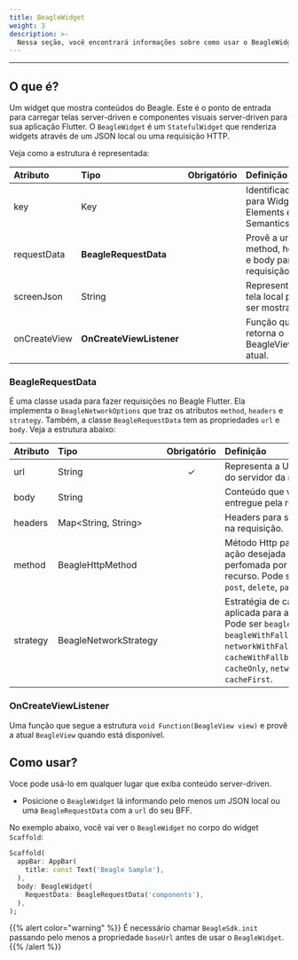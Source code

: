 ```yaml
---
title: BeagleWidget
weight: 3
description: >-
  Nessa seção, você encontrará informações sobre como usar o BeagleWidget no Beagle Flutter.
---
```


---

## O que é?
Um widget que mostra conteúdos do Beagle. Este é o ponto de entrada para carregar telas server-driven e componentes visuais server-driven para sua aplicação Flutter. O `BeagleWidget` é um `StatefulWidget` que renderiza widgets através de um JSON local ou uma requisição HTTP.

Veja como a estrutura é representada:

<table>
  <thead>
    <tr>
      <th style="text-align:left">Atributo</th>
      <th style="text-align:left">Tipo</th>
      <th style="text-align:left">Obrigatório</th>
      <th style="text-align:left">Definição</th>
    </tr>
  </thead>
  <tbody>
    <tr>
      <td style="text-align:left">key</td>
      <td style="text-align:left">Key</td>
      <td style="text-align:left"></td>
      <td style="text-align:left">Identificador para Widgets, Elements e SemanticsNodes.</td>
    </tr>
    <tr>
      <td style="text-align:left">requestData</td>
      <td style="text-align:left"><strong>BeagleRequestData</strong></td>
      <td style="text-align:left"></td>
      <td style="text-align:left">Provê a url, method, headers e body para a requisição.</td>
    </tr>
    <tr>
      <td style="text-align:left">screenJson</td>
      <td style="text-align:left">String</td>
      <td style="text-align:left"></td>
      <td style="text-align:left">Representa uma tela local para ser mostrada.</td>
    </tr>
    <tr>
      <td style="text-align:left">onCreateView</td>
      <td style="text-align:left"><strong>OnCreateViewListener</strong></td>
      <td style="text-align:left"></td>
      <td style="text-align:left">Função que retorna o BeagleView atual.</td>
    </tr>
  </tbody>
</table>

### BeagleRequestData
É uma classe usada para fazer requisições no Beagle Flutter. Ela implementa o `BeagleNetworkOptions` que traz os atributos `method`, `headers` e `strategy`. Também, a classe `BeagleRequestData` tem as propriedades `url` e `body`. Veja a estrutura abaixo:

<table>
  <thead>
    <tr>
      <th style="text-align:left">Atributo</th>
      <th style="text-align:left">Tipo</th>
      <th style="text-align:left">Obrigatório</th>
      <th style="text-align:left">Definição</th>
    </tr>
  </thead>
  <tbody>
    <tr>
      <td style="text-align:left">url</td>
      <td style="text-align:left">String</td>
      <td style="text-align:center">&#x2713;</td>
      <td style="text-align:left">Representa a URL relativa do servidor da requisição.</td>
    </tr>
    <tr>
      <td style="text-align:left">body</td>
      <td style="text-align:left">String</td>
      <td style="text-align:left"></td>
      <td style="text-align:left">Conteúdo que vai ser entregue pela requisição.</td>
    </tr>
    <tr>
      <td style="text-align:left">headers</td>
      <td style="text-align:left">Map&lt;String, String&gt;</td>
      <td style="text-align:left"></td>
      <td style="text-align:left">Headers para serem usados na requisição.</td>
    </tr>
    <tr>
      <td style="text-align:left">method</td>
      <td style="text-align:left">BeagleHttpMethod</td>
      <td style="text-align:left"></td>
      <td style="text-align:left">Método Http para indicar a ação desejada para ser perfomada por um dado recurso. Pode ser <code>put</code>, <code>get</code>, <code>post</code>, <code>delete</code>, <code>patch</code> e <code>head</code>.</td>
    </tr>
    <tr>
      <td style="text-align:left">strategy</td>
      <td style="text-align:left">BeagleNetworkStrategy</td>
      <td style="text-align:left"></td>
      <td style="text-align:left">Estratégia de cache aplicada para a requisição. Pode ser <code>beagleCacheOnly</code>, <code>beagleWithFallbackToCache</code>, <code>networkWithFallbackToCache</code>, <code>cacheWithFallbackToNetwork</code>, <code>cacheOnly</code>, <code>networkOnly</code> e <code>cacheFirst</code>.</td>
    </tr>
  </tbody>
</table>

### OnCreateViewListener
Uma função que segue a estrutura `void Function(BeagleView view)` e provê a atual `BeagleView` quando está disponível.

## Como usar?
Voce pode usá-lo em qualquer lugar que exiba conteúdo server-driven.

- Posicione o `BeagleWidget` lá informando pelo menos um JSON local ou uma `BeagleRequestData` com a `url` do seu BFF.

No exemplo abaixo, você vai ver o `BeagleWidget` no corpo do widget `Scaffold`:

```dart
Scaffold(
  appBar: AppBar(
    title: const Text('Beagle Sample'),
  ),
  body: BeagleWidget(
    RequestData: BeagleRequestData('components'),
  ),
);
```

{{% alert color="warning" %}}
É necessário chamar `BeagleSdk.init` passando pelo menos a propriedade `baseUrl` antes de usar o `BeagleWidget`.
{{% /alert %}}
